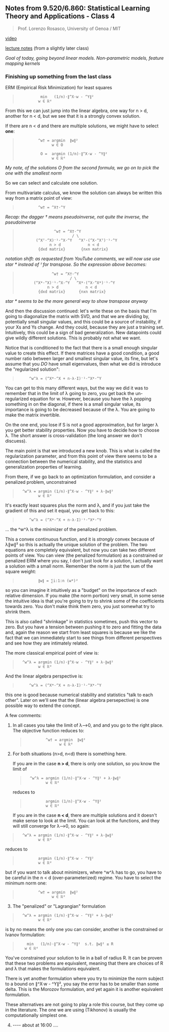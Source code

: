 ## Notes from 9.520/6.860: Statistical Learning Theory and Applications - Class 4
> Prof. Lorenzo Rosasco, University of Genoa / MIT

[video](https://www.youtube.com/live/_hOZw7SsTXc?si=zzCKphDZ1BmXHv1-)

[lecture notes](https://github.com/sebastiani/6.860-Statistical-Learning-Theory/blob/master/lectures/lecture4_features_and_kernels/Class04_Feature%2BKernels.pdf) (from a slightly later class)

_Goal of today, going beyond linear models. Non-parametric models, feature mapping kernels_

### Finishing up something from the last class

ERM (Empirical Risk Minimization) for least squares

>               min   (1/n)·∥^X·w - ^Y∥² 
>              w ∈ ℝᵈ  

From this we can just jump into the linear algebra, 
one way for n > d, another for n < d, but we see that 
it is a strongly convex solution. 

If there are n < d and there are multiple solutions, 
we might have to select **one**:

>              ^w† = argmin  ∥w∥²
>                    w ∈ O  
>
>               O =  argmin (1/n)·∥^X·w - ^Y∥² 
>                    w ∈ ℝᵈ  

_My note, of the solutions O from the second formula, 
we go on to pick the one with the smallest norm_

So we can select and calculate one solution.

From multivariate calculus, we know the solution can 
always be written this way from a matrix point of view:

>              ^w† = ^X†·^Y

_Recap: the dagger † means pseudoinverse, not quite the
inverse, the pseudoinverse_

>                     ^w† = ^X†·^Y
>                             / \ 
>             (^Xᵀ·^X)⁻¹·^X·^Y   ^Xᵀ·(^X·^Xᵀ)⁻¹·^Y
>                   n > d            n < d
>              {dxd matrix}       {nxn matrix}

_notation shift: as requested from YouTube comments, we 
will now use use star * instead of ᵀ for transpose. So 
the expression above becomes:_

>                    ^w† = ^X†·^Y
>                            / \ 
>            (^X*·^X)⁻¹·^X·^Y   ^X*·(^X·^X*)⁻¹·^Y
>                  n > d            n < d
>              {dxd matrix}      {nxn matrix}

_star * seems to be the more general way to show 
transpose anyway_

And then the discussion continued: let's write these 
on the basis that I'm going to diagonalize the matrix 
with SVD, and that we are dividing by, potentially 
small singular values, and this could be a source of 
instability, if your Xs and Ys change. And they could, 
because they are just a training set. Intuitively, 
this could be a sign of bad generalization. New 
datapoints could give wildly different solutions. This 
is probably not what we want.

Notice that is conditioned to the fact that there is a 
small enough singular value to create this effect. If 
there matrices have a good condition, a good number 
ratio between larger and smallest singular value, its 
fine, but let's assume that you _DO_ have small 
eigenvalues, then what we did is introduce the 
"regularized solution":

>          ^w^λ = (^X*·^X + n·λ·I)⁻¹·^X*·^Y

You can get to this many different ways, but the way 
we did it was to remember that in the limit of λ going 
to zero, you get back the un-regularized equation for 
w. However, because you have the λ popping something 
in on the diagonal, if there is a small singular value, 
its importance is going to be decreased because of the 
λ. You are going to make the matrix invertible. 

On the one end, you lose if S is not a good approximation, 
but for larger λ you get better stability properties.
Now you have to decide how to choose λ. The short answer 
is cross-validation (the long answer we don't discuess).

The main point is that we introduced a new knob. This is 
what is called the regularization parameter, and from 
this point of view there seems to be a connection 
between the numerical stability, and the statistics and 
generalization properties of learning. 

From there, if we go back to an optimization formulation, 
and consider a penalized problem, unconstrained

>       ^w^λ = argmin (1/n)·∥^X·w - ^Y∥² + λ·∥w∥²
>              w ∈ ℝᵈ  

It's exactly least squares plus the norm and λ, and if 
you just take the gradient of this and set it equal, you 
get back to this:

>          ^w^λ = (^X*·^X + n·λ·I)⁻¹·^X*·^Y

... the ^w^λ is the minimizer of the penalized problem.

This a convex continuous function, and it is _strongly_ 
convex because of λ∥w∥² so this is actually the unique 
solution of the problem. The two equations are completely 
equivalent, but now you can take two different points of 
view. You can view (the penalized formulation) as a 
constrained or penalized ERM where you say, I don't just 
look for a solution, I actually want a solution 
with a small norm. Remember the norm is just the sum 
of the square weight:

>              ∥w∥ = ∑i:1:n (w*)²

so you can imagine it intuitively as a "budget" on the 
importance of each relative dimension. If you make
(the norm portion) very small, in some sense the intuitive 
idea is that you're going to try to shrink some of the 
coefficients towards zero. You don't make think them zero, 
you just somewhat try to shrink them. 

This is also called "shrinkage" in statistics sometimes, 
push this vector to zero. But you have a tension between 
pushing it to zero and fitting the data and, again the 
reason we start from least squares is because we like the 
fact that we can immediately start to see things from 
different perspectives and see how they are intimately 
related. 

The more classical empirical point of view is:

>       ^w^λ = argmin (1/n)·∥^X·w - ^Y∥² + λ·∥w∥²
>              w ∈ ℝᵈ  

And the linear algebra perspective is:

>          ^w^λ = (^X*·^X + n·λ·I)⁻¹·^X*·^Y

this one is good because numerical stability and 
statistics "talk to each other". Later on we'll see that 
the (linear algebra persepective) is one possible way to 
extend the concept.

A few comments:

1. In all cases you take the limit of λ⟶0, and and you
   go to the right place. The objective function reduces
   to:

   >              ^w† = argmin  ∥w∥²
   >                    w ∈ ℝᵈ 

2. For both situations (n>d, n<d) there is something here.

   If you are in the case **n > d**, there is only one
   solution, so you know the limit of
   
   >       ^w^λ = argmin (1/n)·∥^X·w - ^Y∥² + λ·∥w∥²
   >              w ∈ ℝᵈ   

   reduces to

   >              argmin (1/n)·∥^X·w - ^Y∥² 
   >              w ∈ ℝᵈ  

   If you are in the case **n < d**, there are multiple
   solutions and it doesn't make sense to look at the limit.
   You can look at the functions, and they will still converge
   for λ⟶0, so again:

  >       ^w^λ = argmin (1/n)·∥^X·w - ^Y∥² + λ·∥w∥²
  >              w ∈ ℝᵈ  

   reduces to

   >              argmin (1/n)·∥^X·w - ^Y∥² 
   >              w ∈ ℝᵈ  

   but if you want to talk about minimizers, where ^w^λ
   has to go, you have to be careful in the n < d
   (over-parameterized) regime. You have to select the
   minimum norm one:
   
   >              ^w† = argmin  ∥w∥²
   >                    w ∈ ℝᵈ  

   3. The "penalized" or "Lagrangian" formulation

   >       ^w^λ = argmin (1/n)·∥^X·w - ^Y∥² + λ·∥w∥²
   >              w ∈ ℝᵈ    

   is by no means the only one you can consider, another 
   is the constrained or Ivanov formulation:

   >         min   (1/n)·∥^X·w - ^Y∥²  s.t. ∥w∥² ≤ R
   >        w ∈ ℝᵈ

   You've constrained your solution to lie in a ball of
   radius R. It can be proven that these two problems are
   equivalent, meaning that there are choices of R and λ 
   that makes the formulations equivalent.

   There is yet another formulation where you try to 
   minimize the norm subject to a bound on ∥^X·w - ^Y∥²,
   you say the error has to be smaller than some delta. 
   This is the Morozov formulation, and yet again it is
   another equivalent formulation.

   These alternatives are not going to play a role this 
   course, but they come up in the literature. The one 
   we are using (Tikhonov) is usually the computationally 
   simplest one.

   4.  ---- about at 16:00  ....
